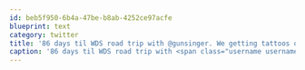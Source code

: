 ```yaml
---
id: beb5f950-6b4a-47be-b8ab-4252ce97acfe
blueprint: text
category: twitter
title: '86 days til WDS road trip with @gunsinger. We getting tattoos or what?'
caption: '86 days til WDS road trip with <span class="username username_linked">@<a href="https://twitter.com/gunsinger" title="Cynthia Gunsinger">gunsinger</a></span>. We getting tattoos or what?'
---
```

